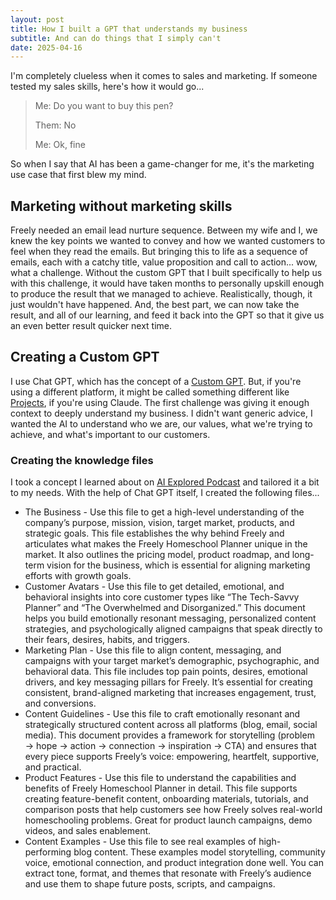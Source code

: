 ```yaml
---
layout: post
title: How I built a GPT that understands my business
subtitle: And can do things that I simply can't
date: 2025-04-16
---
```

I'm completely clueless when it comes to sales and marketing. If someone tested my sales skills, here's how it would go...

> Me: Do you want to buy this pen?
>
> Them: No
>
> Me: Ok, fine

So when I say that AI has been a game-changer for me, it's the marketing use case that first blew my mind. 

## Marketing without marketing skills

Freely needed an email lead nurture sequence. Between my wife and I, we knew the key points we wanted to convey and how we wanted customers to feel when they read the emails. But bringing this to life as a sequence of emails, each with a catchy title, value proposition and call to action... wow, what a challenge. Without the custom GPT that I built specifically to help us with this challenge, it would have taken months to personally upskill enough to produce the result that we managed to achieve. Realistically, though, it just wouldn't have happened. And, the best part, we can now take the result, and all of our learning, and feed it back into the GPT so that it give us an even better result quicker next time.

## Creating a Custom GPT

I use Chat GPT, which has the concept of a [Custom GPT](https://help.openai.com/en/articles/8554397-creating-a-gpt). But, if you're using a different platform, it might be called something different like [Projects](https://support.anthropic.com/en/articles/9517075-what-are-projects), if you're using Claude. The first challenge was giving it enough context to deeply understand my business. I didn't want generic advice, I wanted the AI to understand who we are, our values, what we're trying to achieve, and what's important to our customers. 

### Creating the knowledge files

I took a concept I learned about on [AI Explored Podcast](https://www.socialmediaexaminer.com/ai-explored-podcast/) and tailored it a bit to my needs. With the help of Chat GPT itself, I created the following files...

- The Business - Use this file to get a high-level understanding of the company’s purpose, mission, vision, target market, products, and strategic goals. This file establishes the why behind Freely and articulates what makes the Freely Homeschool Planner unique in the market. It also outlines the pricing model, product roadmap, and long-term vision for the business, which is essential for aligning marketing efforts with growth goals.
- Customer Avatars - Use this file to get detailed, emotional, and behavioral insights into core customer types like “The Tech-Savvy Planner” and “The Overwhelmed and Disorganized.” This document helps you build emotionally resonant messaging, personalized content strategies, and psychologically aligned campaigns that speak directly to their fears, desires, habits, and triggers.
- Marketing Plan - Use this file to align content, messaging, and campaigns with your target market’s demographic, psychographic, and behavioral data. This file includes top pain points, desires, emotional drivers, and key messaging pillars for Freely. It’s essential for creating consistent, brand-aligned marketing that increases engagement, trust, and conversions.
- Content Guidelines - Use this file to craft emotionally resonant and strategically structured content across all platforms (blog, email, social media). This document provides a framework for storytelling (problem → hope → action → connection → inspiration → CTA) and ensures that every piece supports Freely’s voice: empowering, heartfelt, supportive, and practical.
- Product Features - Use this file to understand the capabilities and benefits of Freely Homeschool Planner in detail. This file supports creating feature-benefit content, onboarding materials, tutorials, and comparison posts that help customers see how Freely solves real-world homeschooling problems. Great for product launch campaigns, demo videos, and sales enablement.
- Content Examples - Use this file to see real examples of high-performing blog content. These examples model storytelling, community voice, emotional connection, and product integration done well. You can extract tone, format, and themes that resonate with Freely’s audience and use them to shape future posts, scripts, and campaigns.